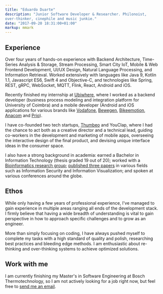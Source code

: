 ```yaml
---
title: "Eduardo Duarte"
description: "Junior Software Developer & Researcher. Philonoist,
over-thinker, cinephile and music junkie."
date: "2017-09-20 18:31:00+01:00"
markup: mmark
---
```


## Experience

Over four years of hands-on experience with Backend Architecture,
Time-Series Analysis & Storage, Stream Processing, Smart City IoT,
Mobile & Web Frontend Development, UI/UX Design, Natural Language
Processing, and Information Retrieval. Worked extensively with
languages like Java 9, Kotlin 1.1, Javascript ES6, Swift 4 and
Objective-C, and technologies like Spring, REST, gRPC, WebSocket,
MQTT, Flink, React, Android and iOS.

Recently finished my internship at
[Ubiwhere](http://www.ubiwhere.com/en/), where I worked as a backend
developer (business process modeling and integration platform for
University of Coimbra) and a mobile developer (Android and iOS
applications for various brands like
[Vodafone](https://parking.vodafone.citibrain.com/),
[Bewegen](https://www.bewegen.pt/about/app/),
[Bikeemotion](http://www.bikeemotion.com/),
[Anacom](http://www.netmede.pt/app) and
[Prio](https://app.prioenergy.com/)).

I have co-founded two tech startups,
[Thumbeo](http://www.thumbeo.com/en/) and YouClap, where I had the
chance to act both as a creative director and a technical lead,
guiding co-workers in the development and marketing of mobile apps,
overseeing the interactive design of the final product, and devising
unique interface ideas in the consumer space.

I also have a strong background in academia: earned a Bachelor in
Information Technology (thesis graded 19 out of 20); worked with a
[Bioinformatics research group](http://bioinformatics.ua.pt/);
[published three papers](/papers/) in various fields such as
Information Security and Information Visualization; and spoken at
various conferences around the globe.


## Ethos

While only having a few years of professional experience, I've
managed to gain experience in multiple areas ranging all ends of the
development stack. I firmly believe that having a wide breadth of
understanding is vital to gain perspective in how to approach
specific challenges and to grow as an engineer.

More than simply focusing on coding, I have always pushed myself to
complete my tasks with a high standard of quality and polish,
researching best practices and bleeding edge methods. I am
enthusiastic about re-thinking and over-thinking systems to achieve
optimized solutions.


## Work with me

I am currently finishing my Master's in Software Engineering at Bosch
Thermotechnology, so I am not actively looking for a job right now,
but feel free to [send me an email](mailto:hi@edduarte.com).
